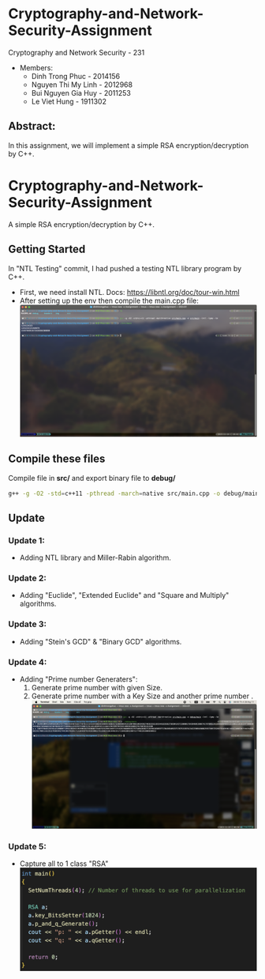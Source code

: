 # Cryptography-and-Network-Security-Assignment
Cryptography and Network Security - 231

- Members:
  - Dinh Trong Phuc - 2014156
  - Nguyen Thi My Linh - 2012968
  - Bui Nguyen Gia Huy - 2011253
  - Le Viet Hung - 1911302

## Abstract:

In this assignment, we will implement a simple RSA encryption/decryption by C++.

# Cryptography-and-Network-Security-Assignment
A simple RSA encryption/decryption by C++.

## Getting Started

In "NTL Testing" commit, I had pushed a testing NTL library program by C++.

- First, we need install NTL. Docs: https://libntl.org/doc/tour-win.html
- After setting up the env then compile the main.cpp file:
  ![Testing program](/img/testing.png "testing in terminal")

## Compile these files
Compile file in __src/__ and export binary file to __debug/__
```bash
g++ -g -O2 -std=c++11 -pthread -march=native src/main.cpp -o debug/main -lntl -lgmp -lm
```

## Update 

### Update 1:
* Adding NTL library and Miller-Rabin algorithm.

### Update 2:
* Adding "Euclide", "Extended Euclide" and "Square and Multiply" algorithms.

### Update 3:
* Adding "Stein's GCD" & "Binary GCD" algorithms.

### Update 4:
* Adding "Prime number Generaters":
  1) Generate prime number with given Size.
  2) Generate prime number with a Key Size and another prime number .
  ![Testing program](/img/test2.png "2 primes p and q")

### Update 5:
* Capture all to 1 class "RSA"
![Testing program](/img/update5.png "Main function using RSA class")